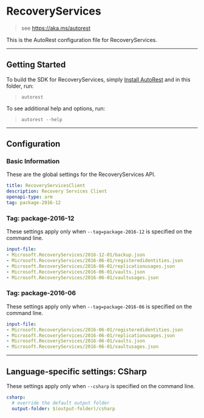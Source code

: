 # RecoveryServices
    
> see https://aka.ms/autorest

This is the AutoRest configuration file for RecoveryServices.



---
## Getting Started 
To build the SDK for RecoveryServices, simply [Install AutoRest](https://aka.ms/autorest/install) and in this folder, run:

> `autorest`

To see additional help and options, run:

> `autorest --help`
---

## Configuration



### Basic Information 
These are the global settings for the RecoveryServices API.

``` yaml
title: RecoveryServicesClient
description: Recovery Services Client
openapi-type: arm
tag: package-2016-12
```


### Tag: package-2016-12

These settings apply only when `--tag=package-2016-12` is specified on the command line.

``` yaml $(tag) == 'package-2016-12'
input-file:
- Microsoft.RecoveryServices/2016-12-01/backup.json
- Microsoft.RecoveryServices/2016-06-01/registeredidentities.json
- Microsoft.RecoveryServices/2016-06-01/replicationusages.json
- Microsoft.RecoveryServices/2016-06-01/vaults.json
- Microsoft.RecoveryServices/2016-06-01/vaultusages.json
```
 
### Tag: package-2016-06

These settings apply only when `--tag=package-2016-06` is specified on the command line.

``` yaml $(tag) == 'package-2016-06'
input-file:
- Microsoft.RecoveryServices/2016-06-01/registeredidentities.json
- Microsoft.RecoveryServices/2016-06-01/replicationusages.json
- Microsoft.RecoveryServices/2016-06-01/vaults.json
- Microsoft.RecoveryServices/2016-06-01/vaultusages.json
```


---
## Language-specific settings: CSharp

These settings apply only when `--csharp` is specified on the command line.

``` yaml $(csharp)
csharp:
  # override the default output folder
  output-folder: $(output-folder)/csharp
```

